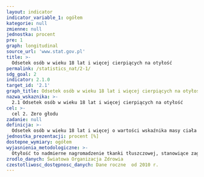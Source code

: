 ```yaml
---
layout: indicator
indicator_variable_1: ogółem
kategorie: null
zmienne: null
jednostka: procent
pre: 1
graph: longitudinal
source_url: 'www.stat.gov.pl'
title: >-
  Odsetek osób w wieku 18 lat i więcej cierpiących na otyłość
permalink: /statistics_nat/2-1/
sdg_goal: 2
indicator: 2.1.0
target_id: '2.1'
graph_title: Odsetek osób w wieku 18 lat i więcej cierpiących na otyłość
nazwa_wskaznika: >-
  2.1 Odsetek osób w wieku 18 lat i więcej cierpiących na otyłość
cel: >-
  cel 2. Zero głodu
zadanie: null
definicja: >-
  Odsetek osób w wieku 18 lat i więcej o wartości wskaźnika masy ciała (BMI) wynoszącym 30 lub więcej.
jednostka_prezentacji: procent [%]
dostepne_wymiary: ogółem
wyjasnienia_metodologiczne: >-
  Otyłość to nadmierne nagromadzenie tkanki tłuszczowej, stanowiące zagrożenie dla zdrowia. Miernikiem najpowszechniej stosowanym do rozpoznania i oceny stopnia otyłości jest wskaźnik masy ciała BMI (body mass index). Otyłość u osób dorosłych diagnozowana jest przy wartości BMI &ge  30,0 kg/m2.Wskaźnik masy ciała BMI (body mass index) oblicza się dzieląc masę ciała (kg) przez wzrost do kwadratu (m2).Klasyfikacja otyłości dla osób dorosłych powyżej 20 roku życia wg WHO w oparciu o BMI: &lt  18,5 – niedowaga, 18,5-24,9 – norma, 25,0-29,9 – nadwaga, 30,0-34,9 – otyłość I&deg , 35,0-39,9 – otyłość II&deg , ≥ 40,0 – otyłość III&deg  (olbrzymia).Przedziały wartości dla BMI określono na podstawie wpływu otyłości na stan zdrowia. BMI jest wskaźnikiem ryzyka wystąpienia chorób i przedwczesnych zgonów  wraz ze wzrostem BMI rośnie zagrożenie dla zdrowia. Skutki otyłości obejmują przede wszystkim: przedwczesną umieralność, choroby układu krążenia, nadciśnienie tętnicze, chorobę zwyrodnieniową stawów, nowotwory oraz cukrzycę.
zrodlo_danych: Światowa Organizacja Zdrowia
czestotliwosc_dostępnosc_danych: Dane roczne  od 2010 r.
---
```

